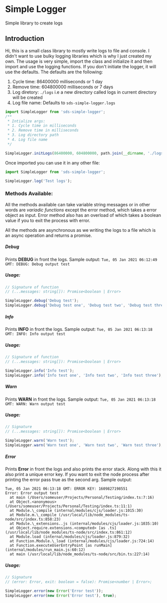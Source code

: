 # Simple Logger

Simple library to create logs

## Introduction

Hi, this is a small class library to mostly write logs to file and console. I didn't want to use bulky logging libraries which is why I just created my own. The usage is very simple, import the class and initialize it and then import and use the logging functions. If you don't initiate the logger, it will use the defaults. The defaults are the following:

1. Cycle time: 86400000 milliseconds or 1 day
2. Remove time: 604800000 milliseconds or 7 days
3. Log diretory: `./logs` i.e a new directory called logs in current directory will be created
4. Log file name: Defaults to `sds-simple-logger.logs`

```ts
import SimpleLogger from 'sds-simple-logger';
/**
 * Intialize args:
 * 1. Cycle time in milliseconds
 * 2. Remove time in milliseconds
 * 3. Log directory path
 * 4. Log file name
 */

SimpleLogger.initLogs(86400000, 604800000, path.join(__dirname, './logs'), 'sds-simple-logger.logs');
```

Once imported you can use it in any other file:

```ts
import SimpleLogger from 'sds-simple-logger';

SimpleLogger.log('Test logs');
```

### Methods Available:

All the methods available can take variable string messages or in other words are _variadic functions_ except the error method, which takes a error object as input. Error method also has an overload of which takes a boolean value if you to exit the process with error.

All the methods are asynchronous as we writing the logs to a file which is an async operation and returns a promise.

##### **Debug**

Prints **DEBUG** in front the logs. Sample output:
`Tue, 05 Jan 2021 06:12:49 GMT: DEBUG: Debug output test`

##### Usage:

```ts
// Signature of function
// (...messages: string[]): Promise<boolean | Error>

SimpleLogger.debug('Debug test');
SimpleLogger.debug('Debug test one', 'Debug test two', 'Debug test three');
```

##### **Info**

Prints **INFO** in front the logs. Sample output:
`Tue, 05 Jan 2021 06:13:18 GMT: INFO: Info output test`

##### Usage:

```ts
// Signature of function
// (...messages: string[]): Promise<boolean | Error>

SimpleLogger.info('Info test');
SimpleLogger.info('Info test one', 'Info test two', 'Info test three');
```

##### **Warn**

Prints **WARN** in front the logs. Sample output:
`Tue, 05 Jan 2021 06:13:18 GMT: WARN: Warn output test`

##### Usage:

```ts
// Signature
// (...messages: string[]): Promise<boolean | Error>

SimpleLogger.warn('Warn test');
SimpleLogger.warn('Warn test one', 'Warn test two', 'Warn test three');
```

##### **Error**

Prints **Error** in front the logs and also prints the error stack. Along with this it also print a unique error key. If you want to exit the node process after printing the error pass true as the second arg. Sample output:

```
Tue, 05 Jan 2021 06:13:18 GMT: ERROR KEY: 1609827198551
Error: Error output test
  at main (/Users/someuser/Projects/Personal/Testing/index.ts:7:16)
  at Object.<anonymous> (/Users/someuser/Projects/Personal/Testing/index.ts:11:1)
  at Module.\_compile (internal/modules/cjs/loader.js:1015:30)
  at Module.m.\_compile (/usr/local/lib/node_modules/ts-node/src/index.ts:858:23)
  at Module.\_extensions..js (internal/modules/cjs/loader.js:1035:10)
  at Object.require.extensions.<computed> [as .ts] (/usr/local/lib/node_modules/ts-node/src/index.ts:861:12)
  at Module.load (internal/modules/cjs/loader.js:879:32)
  at Function.Module.\_load (internal/modules/cjs/loader.js:724:14)
  at Function.executeUserEntryPoint [as runMain] (internal/modules/run_main.js:60:12)
  at main (/usr/local/lib/node_modules/ts-node/src/bin.ts:227:14)
```

##### Usage:

```ts
// Signature
// (error: Error, exit: boolean = false): Promise<number | Error>;

SimpleLogger.error(new Error('Error test'));
SimpleLogger.error(new Error('Error test'), true);
```
